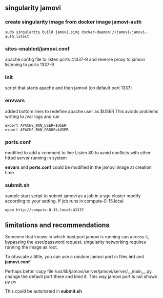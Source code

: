 ## singularity jamovi

### create singularity image from docker image jamovi-auth

```
sudo singularity build jamovi.simg docker-daemon://jamovi/jamovi-auth:latest
```

### sites-enabled/jamovi.conf
apache config file to listen ports 41337-9 and reverse proxy to jamovi listening to ports 1337-9

### init 
script that starts apache and then jamovi (on default port 1337) 

### envvars
added bottom lines to redefine apache user as $USER
This avoids problems writing to /var logs and run

```
export APACHE_RUN_USER=$USER
export APACHE_RUN_GROUP=$USER
```
 
### ports.conf
modified to add a comment to line Listen 80 to avoid conflicts with other httpd server running in system

**envars** and **ports.conf** could be modified in the jamovi image at creation time

### submit.sh
sample start script to submit jamovi as a job in a sge cluster
modify according to your setting. If job runs in compute-0-15.local

```
open http://compute-0-15.local:41337
```

## limitations and recommendations
Someone that knows in which host:port jamovi is running can access it, bypassing the user/password request.
singularity networking requires running the image as root.

To ofuscate a little, you can use a random jamovi port in files **init** and **jamovi.conf**

Perhaps better copy file /usr/lib/jamovi/server/jamovi/server/\_\_main\_\_.py, change the default port there and bind it. This way jamovi port is not shown py ps

This could be automated in **submit.sh**

